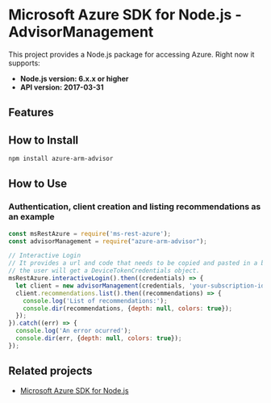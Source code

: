 # Microsoft Azure SDK for Node.js - AdvisorManagement

This project provides a Node.js package for accessing Azure. Right now it supports:
- **Node.js version: 6.x.x or higher**
- **API version: 2017-03-31**

## Features


## How to Install

```bash
npm install azure-arm-advisor
```

## How to Use

### Authentication, client creation and listing recommendations as an example

 ```javascript
 const msRestAzure = require('ms-rest-azure');
 const advisorManagement = require("azure-arm-advisor");
 
 // Interactive Login
 // It provides a url and code that needs to be copied and pasted in a browser and authenticated over there. If successful, 
 // the user will get a DeviceTokenCredentials object.
 msRestAzure.interactiveLogin().then((credentials) => {
   let client = new advisorManagement(credentials, 'your-subscription-id');
   client.recommendations.list().then((recommendations) => {
     console.log('List of recommendations:');
     console.dir(recommendations, {depth: null, colors: true});
   });
 }).catch((err) => {
   console.log('An error ocurred');
   console.dir(err, {depth: null, colors: true});
 });
```

## Related projects

- [Microsoft Azure SDK for Node.js](https://github.com/Azure/azure-sdk-for-node)
